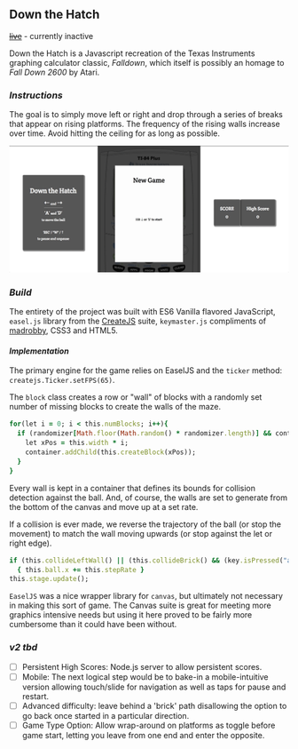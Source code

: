 ## Down the Hatch
~~[live](http://matthew-moon.com/down-the-hatch)~~ - currently inactive

Down the Hatch is a Javascript recreation of the Texas Instruments graphing calculator classic, *Falldown*, which itself is possibly an homage to *Fall Down 2600* by Atari.

### *Instructions*
The goal is to simply move left or right and drop through a series of breaks that appear on rising platforms.  The frequency of the rising walls increase over time.  Avoid hitting the ceiling for as long as possible.

![demo gif](./assets/demo.gif)

### *Build*
The entirety of the project was built with ES6 Vanilla flavored JavaScript, `easel.js` library from the [CreateJS](http://createjs.com/) suite, `keymaster.js` compliments of [madrobby](https://github.com/madrobby/keymaster), CSS3 and HTML5.

#### *Implementation*
The primary engine for the game relies on EaselJS and the `ticker` method: `createjs.Ticker.setFPS(65)`.

The `block` class creates a row or "wall" of blocks with a randomly set number of missing blocks to create the walls of the maze.

```ruby
for(let i = 0; i < this.numBlocks; i++){
  if (randomizer[Math.floor(Math.random() * randomizer.length)] && container.children.length != (this.numBlocks - 1)){
    let xPos = this.width * i;
    container.addChild(this.createBlock(xPos));
  }
}
```
Every wall is kept in a container that defines its bounds for collision detection against the ball.  And, of course, the walls are set to generate from the bottom of the canvas and move up at a set rate.

If a collision is ever made, we reverse the trajectory of the ball (or stop the movement) to match the wall moving upwards (or stop against the let or right edge).

```ruby
if (this.collideLeftWall() || (this.collideBrick() && (key.isPressed("a") || key.isPressed(37))))
  { this.ball.x += this.stepRate }
this.stage.update();
```

`EaselJS` was a nice wrapper library for `canvas`, but ultimately not necessary in making this sort of game.  The Canvas suite is great for meeting more graphics intensive needs but using it here proved to be fairly more cumbersome than it could have been without.



### *v2 tbd*
- [ ] Persistent High Scores: Node.js server to allow persistent scores.
- [ ] Mobile: The next logical step would be to bake-in a mobile-intuitive version allowing touch/slide for navigation as well as taps for pause and restart.
- [ ] Advanced difficulty: leave behind a 'brick' path disallowing the option to go back once started in a particular direction.
- [ ] Game Type Option: Allow wrap-around on platforms as toggle before game start, letting you leave from one end and enter the opposite.
